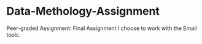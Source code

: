 # Data-Methology-Assignment
Peer-graded Assignment: Final Assignment
I choose to work with the Email topic.
